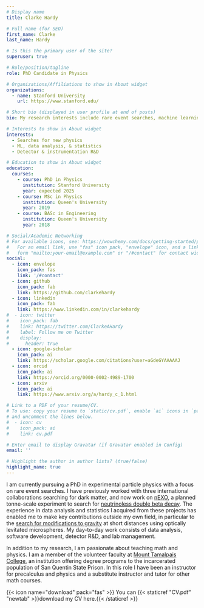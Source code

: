 ```yaml
---
# Display name
title: Clarke Hardy

# Full name (for SEO)
first_name: Clarke
last_name: Hardy

# Is this the primary user of the site?
superuser: true

# Role/position/tagline
role: PhD Candidate in Physics

# Organizations/Affiliations to show in About widget
organizations:
  - name: Stanford University
    url: https://www.stanford.edu/

# Short bio (displayed in user profile at end of posts)
bio: My research interests include rare event searches, machine learning, and detector and instrumentation R&D.

# Interests to show in About widget
interests:
  - Searches for new physics
  - ML, data analysis, & statistics
  - Detector & instrumentation R&D

# Education to show in About widget
education:
  courses:
    - course: PhD in Physics
      institution: Stanford University
      year: expected 2025
    - course: MSc in Physics
      institution: Queen's University
      year: 2019
    - course: BASc in Engineering
      institution: Queen's University
      year: 2018

# Social/Academic Networking
# For available icons, see: https://wowchemy.com/docs/getting-started/page-builder/#icons
#   For an email link, use "fas" icon pack, "envelope" icon, and a link in the
#   form "mailto:your-email@example.com" or "/#contact" for contact widget.
social:
  - icon: envelope
    icon_pack: fas
    link: '/#contact'
  - icon: github
    icon_pack: fab
    link: https://github.com/clarkehardy
  - icon: linkedin
    icon_pack: fab
    link: https://www.linkedin.com/in/clarkehardy
#  - icon: twitter
#    icon_pack: fab
#    link: https://twitter.com/ClarkeAHardy
#    label: Follow me on Twitter
#    display:
#      header: true
  - icon: google-scholar
    icon_pack: ai
    link: https://scholar.google.com/citations?user=aGdeGYAAAAAJ
  - icon: orcid
    icon_pack: ai
    link: https://orcid.org/0000-0002-4989-1700
  - icon: arxiv
    icon_pack: ai
    link: https://www.arxiv.org/a/hardy_c_1.html

# Link to a PDF of your resume/CV.
# To use: copy your resume to `static/cv.pdf`, enable `ai` icons in `params.yaml`,
# and uncomment the lines below.
#  - icon: cv
#    icon_pack: ai
#    link: cv.pdf

# Enter email to display Gravatar (if Gravatar enabled in Config)
email: ''

# Highlight the author in author lists? (true/false)
highlight_name: true
---
```

I am currently pursuing a PhD in experimental particle physics with a focus on rare event searches. I have previously worked with three international collaborations searching for dark matter, and now work on [nEXO](https://nexo.llnl.gov), a planned tonne-scale experiment to search for [neutrinoless double beta decay](https://en.wikipedia.org/wiki/Neutrinoless_double_beta_decay). The experience in data analysis and statistics I acquired from these projects has enabled me to make key contributions outside my own field, in particular to the [search for modifications to gravity](https://web.stanford.edu/group/grattalab/gravity/index.html) at short distances using optically levitated microspheres. My day-to-day work consists of data analysis, software development, detector R&D, and lab management.

In addition to my research, I am passionate about teaching math and physics. I am a member of the volunteer faculty at [Mount Tamalpais College](https://www.mttamcollege.edu), an institution offering degree programs to the incarcerated population of San Quentin State Prison. In this role I have been an instructor for precalculus and physics and a substitute instructor and tutor for other math courses.

{{< icon name="download" pack="fas" >}} You can {{< staticref "CV.pdf" "newtab" >}}download my CV here.{{< /staticref >}}
